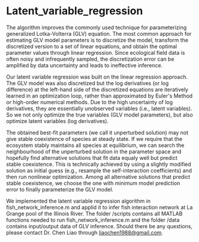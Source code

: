 # Latent_variable_regression
The algorithm improves the commonly used technique for parameterizing generalized Lotka-Volterra (GLV) equation. The most common approach for estimating GLV model parameters is to discretize the model, transform the discretized version to a set of linear equations, and obtain the optimal parameter values through linear regression. Since ecological field data is often noisy and infrequently sampled, the discretization error can be amplified by data uncertainty and leads to ineffective inference.

Our latent variable regression was built on the linear regression approach. The GLV model was also discretized but the log derivatives (or log difference) at the left-hand side of the discretized equations are iteratively learned in an optimization loop, rather than approximated by Euler's Method or high-order numerical methods. Due to the high uncertainty of log derivatives, they are essentially unobserved variables (i.e., latent variables). So we not only optimize the true variables (GLV model parameters), but also optimize latent variables (log derivatives).

The obtained best-fit parameters (we call it unperturbed solution) may not give stable coexistence of species at steady state. If we require that the ecosystem stably maintains all species at equilibrium, we can search the neighbourhood of the unperturbed solution in the parameter space and hopefully find alternative solutions that fit data equaly well but predict stable coexistence. This is technically achieved by using a slightly modified solution as initial guess (e.g., resample the self-interaction coefficients) and then run nonlinear optimization. Among all alternative solutions that predict stable coexistence, we choose the one with minimum model prediction error to finally parameterize the GLV model.

We implemented the latent variable regression algorithm in fish_network_inference.m and applid it to infer fish interaction network at La Grange pool of the Illinois River. The folder /scripts contains all MATLAB functions needed to run fish_network_inference.m and the folder /data contains input/output data of GLV inference. Should there be any questions, please contact Dr. Chen Liao through liaochen1988@gmail.com.
